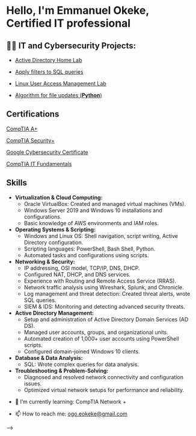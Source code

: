 <h1>Hello, I'm Emmanuel Okeke,  
Certified IT professional</h1>
<h2>👨‍💻 IT and Cybersecurity Projects:</h2>

- [Active Directory Home Lab](https://github.com/ArdentEo/Active-Directory-Home-Lab)
  


- [Apply filters to SQL queries](https://github.com/ArdentEo/SQL)
- [Linux User Access Management Lab](https://github.com/ArdentEo/Linux-User-and-Permission-Management-Project)
  
  
 - [Algorithm for file updates (<b>Python</b>)](https://github.com/ArdentEo/Python-Algorithm/blob/main/README.md)

<h2>Certifications </h2>

<a href="https://www.credly.com/badges/e703457e-cb1e-4a82-b75c-8716dd7dcc39/public_url" target="_blank">CompTIA A+</a>

<a href="https://www.credly.com/badges/143c5693-86f3-48cc-8951-f56f75157540/public_url" target="_blank">CompTIA Security+</a>

<a href="https://www.credly.com/badges/59e157d6-4922-4740-a5e7-545535af67fe/public_url" target="_blank">Google Cybersecurity Certificate</a>

<a href="https://www.credly.com/badges/59e157d6-4922-4740-a5e7-545535af67fe/public_url" target="_blank">CompTIA IT Fundamentals</a>

<h2>Skills</h2>
<ul>
  <li><strong>Virtualization & Cloud Computing:</strong>
    <ul>
      <li>Oracle VirtualBox: Created and managed virtual machines (VMs).</li>
      <li>Windows Server 2019 and Windows 10 installations and configurations.</li>
      <li>Basic knowledge of AWS environments and IAM roles.</li>
    </ul>
  </li>
  <li><strong>Operating Systems & Scripting:</strong>
    <ul>
      <li>Windows and Linux OS: Shell navigation, script writing, Active Directory configuration.</li>
      <li>Scripting languages: PowerShell, Bash Shell, Python.</li>
      <li>Automated tasks and configurations using scripts.</li>
    </ul>
  </li>
  <li><strong>Networking & Security:</strong>
    <ul>
      <li>IP addressing, OSI model, TCP/IP, DNS, DHCP.</li>
      <li>Configured NAT, DHCP, and DNS services.</li>
      <li>Experience with Routing and Remote Access Service (RRAS).</li>
      <li>Network traffic analysis using Wireshark, Splunk, and Chronicle.</li>
      <li>Log management and threat detection: Created threat alerts, wrote SQL queries.</li>
      <li>SIEM & IDS: Monitoring and detecting advanced security threats.</li>
    </ul>
  </li>
  <li><strong>Active Directory Management:</strong>
    <ul>
      <li>Setup and administration of Active Directory Domain Services (AD DS).</li>
      <li>Managed user accounts, groups, and organizational units.</li>
      <li>Automated creation of 1,000+ user accounts using PowerShell scripts.</li>
      <li>Configured domain-joined Windows 10 clients.</li>
    </ul>
  </li>
  <li><strong>Database & Data Analysis:</strong>
    <ul>
      <li>SQL: Wrote complex queries for data analysis.</li>
    </ul>
  </li>
  <li><strong>Troubleshooting & Problem-Solving:</strong>
    <ul>
      <li>Diagnosed and resolved network connectivity and configuration issues.</li>
      <li>Optimized virtual network setups for performance and reliability.</li>
    </ul>
  </li>
</ul>

- 🌱 I’m currently learning: CompTIA Network +


- 📫 How to reach me: ogo.eokeke@gmail.com

-->
